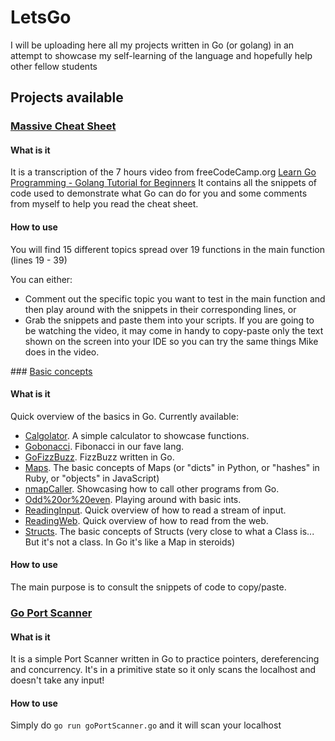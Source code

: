 # LetsGo
I will be uploading here all my projects written in Go (or golang) in an attempt to showcase my self-learning of the language and hopefully help other fellow students

## Projects available

### [Massive Cheat Sheet](./Massive_Cheatsheet/massiveCheatSheet.go)
#### What is it
It is a transcription of the 7 hours video from freeCodeCamp.org [Learn Go Programming - Golang Tutorial for Beginners](https://www.youtube.com/watch?v=YS4e4q9oBaU)
It contains all the snippets of code used to demonstrate what Go can do for you and some comments from myself to help you read the cheat sheet.

#### How to use
You will find 15 different topics spread over 19 functions in the main function (lines 19 - 39)

You can either: 
- Comment out the specific topic you want to test in the main function and then play around with the snippets in their corresponding lines, or
- Grab the snippets and paste them into your scripts. If you are going to be watching the video, it may come in handy to copy-paste only the text shown on the screen into your IDE so you can try the same things Mike does in the video.

### [Basic concepts](./Basic%20concepts)
#### What is it 
Quick overview of the basics in Go. Currently available:

- [Calgolator](./Basic%20concepts/Calgolator/main.go). A simple calculator to showcase functions.
- [Gobonacci](./Basic%20concepts/Gobonacci/gobonacci.go). Fibonacci in our fave lang.
- [GoFizzBuzz](./Basic%20concepts/GoFizzBuzz/main.go). FizzBuzz written in Go.
- [Maps](./Basic%20concepts/Maps/main.go). The basic concepts of Maps (or "dicts" in Python, or "hashes" in Ruby, or "objects" in JavaScript)
- [nmapCaller](./Basic%20concepts/nmapCaller/main.go). Showcasing how to call other programs from Go.
- [Odd%20or%20even](./Basic%20concepts/Odd_or_Even/odd_or_even.go). Playing around with basic ints.
- [ReadingInput](./Basic%20concepts/ReadingInput/main.go). Quick overview of how to read a stream of input.
- [ReadingWeb](./Basic%20concepts/ReadingWeb/main.go). Quick overview of how to read from the web.
- [Structs](./Basic%20concepts/Structs/main.go). The basic concepts of Structs (very close to what a Class is... But it's not a class. In Go it's like a Map in steroids)

#### How to use
The main purpose is to consult the snippets of code to copy/paste.

### [Go Port Scanner](./Go_Port_Scanner/goPortScanner.go)
#### What is it
It is a simple Port Scanner written in Go to practice pointers, dereferencing and concurrency.
It's in a primitive state so it only scans the localhost and doesn't take any input!

#### How to use
Simply do `go run goPortScanner.go` and it will scan your localhost
